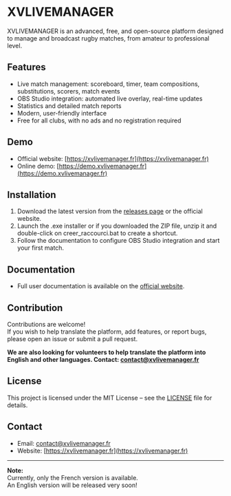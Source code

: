 # XVLIVEMANAGER

XVLIVEMANAGER is an advanced, free, and open-source platform designed to manage and broadcast rugby matches, from amateur to professional level.

## Features

- Live match management: scoreboard, timer, team compositions, substitutions, scorers, match events
- OBS Studio integration: automated live overlay, real-time updates
- Statistics and detailed match reports
- Modern, user-friendly interface
- Free for all clubs, with no ads and no registration required

## Demo

- Official website: [https://xvlivemanager.fr](https://xvlivemanager.fr)
- Online demo: [https://demo.xvlivemanager.fr](https://demo.xvlivemanager.fr)

## Installation

1. Download the latest version from the [releases page](https://github.com/XVRugby/XVLIVEMANAGER/releases) or the official website.
2. Launch the .exe installer or if you downloaded the ZIP file, unzip it and double-click on creer_raccourci.bat to create a shortcut.
3. Follow the documentation to configure OBS Studio integration and start your first match.

## Documentation

- Full user documentation is available on the [official website](https://xvlivemanager.fr).

## Contribution

Contributions are welcome!  
If you wish to help translate the platform, add features, or report bugs, please open an issue or submit a pull request.

**We are also looking for volunteers to help translate the platform into English and other languages. Contact: contact@xvlivemanager.fr**

## License

This project is licensed under the MIT License – see the [LICENSE](LICENSE) file for details.

## Contact

- Email: contact@xvlivemanager.fr
- Website: [https://xvlivemanager.fr](https://xvlivemanager.fr)

---

**Note:**  
Currently, only the French version is available.  
An English version will be released very soon!
